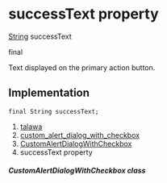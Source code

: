 
<div>

# successText property

</div>


[String](https://api.flutter.dev/flutter/dart-core/String-class.html)
successText


final




Text displayed on the primary action button.



## Implementation

``` language-dart
final String successText;
```







1.  [talawa](../../index.html)
2.  [custom_alert_dialog_with_checkbox](../../widgets_custom_alert_dialog_with_checkbox/)
3.  [CustomAlertDialogWithCheckbox](../../widgets_custom_alert_dialog_with_checkbox/CustomAlertDialogWithCheckbox-class.html)
4.  successText property

##### CustomAlertDialogWithCheckbox class







